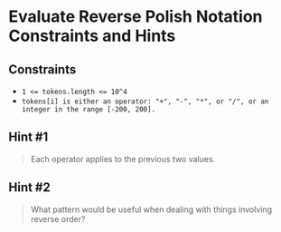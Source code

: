 # Evaluate Reverse Polish Notation Constraints and Hints

## Constraints
-   `1 <= tokens.length <= 10^4`
-   `tokens[i] is either an operator: "+", "-", "*", or "/", or an integer in the range [-200, 200].`

## Hint #1
> Each operator applies to the previous two values.

## Hint #2
> What pattern would be useful when dealing with things involving reverse order?
